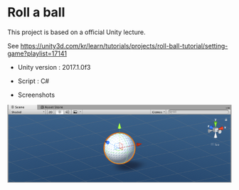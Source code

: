 # Roll a ball
This project is based on a official Unity lecture. 

See https://unity3d.com/kr/learn/tutorials/projects/roll-ball-tutorial/setting-game?playlist=17141

* Unity version : 2017.1.0f3
* Script : C#

* Screenshots
<img src="https://github.com/dalek7/HelloWorld/blob/master/Unity/HelloWorld-Roll-a-ball/Screenshots/screenshots0.png"/>

